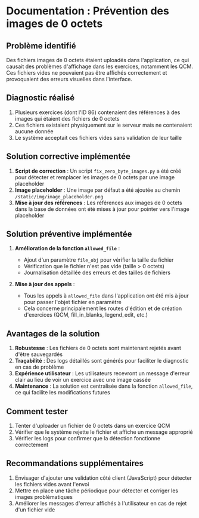 # Documentation : Prévention des images de 0 octets

## Problème identifié
Des fichiers images de 0 octets étaient uploadés dans l'application, ce qui causait des problèmes d'affichage dans les exercices, notamment les QCM. Ces fichiers vides ne pouvaient pas être affichés correctement et provoquaient des erreurs visuelles dans l'interface.

## Diagnostic réalisé
1. Plusieurs exercices (dont l'ID 86) contenaient des références à des images qui étaient des fichiers de 0 octets
2. Ces fichiers existaient physiquement sur le serveur mais ne contenaient aucune donnée
3. Le système acceptait ces fichiers vides sans validation de leur taille

## Solution corrective implémentée
1. **Script de correction** : Un script `fix_zero_byte_images.py` a été créé pour détecter et remplacer les images de 0 octets par une image placeholder
2. **Image placeholder** : Une image par défaut a été ajoutée au chemin `/static/img/image_placeholder.png`
3. **Mise à jour des références** : Les références aux images de 0 octets dans la base de données ont été mises à jour pour pointer vers l'image placeholder

## Solution préventive implémentée
1. **Amélioration de la fonction `allowed_file`** :
   - Ajout d'un paramètre `file_obj` pour vérifier la taille du fichier
   - Vérification que le fichier n'est pas vide (taille > 0 octets)
   - Journalisation détaillée des erreurs et des tailles de fichiers

2. **Mise à jour des appels** :
   - Tous les appels à `allowed_file` dans l'application ont été mis à jour pour passer l'objet fichier en paramètre
   - Cela concerne principalement les routes d'édition et de création d'exercices (QCM, fill_in_blanks, legend_edit, etc.)

## Avantages de la solution
1. **Robustesse** : Les fichiers de 0 octets sont maintenant rejetés avant d'être sauvegardés
2. **Traçabilité** : Des logs détaillés sont générés pour faciliter le diagnostic en cas de problème
3. **Expérience utilisateur** : Les utilisateurs recevront un message d'erreur clair au lieu de voir un exercice avec une image cassée
4. **Maintenance** : La solution est centralisée dans la fonction `allowed_file`, ce qui facilite les modifications futures

## Comment tester
1. Tenter d'uploader un fichier de 0 octets dans un exercice QCM
2. Vérifier que le système rejette le fichier et affiche un message approprié
3. Vérifier les logs pour confirmer que la détection fonctionne correctement

## Recommandations supplémentaires
1. Envisager d'ajouter une validation côté client (JavaScript) pour détecter les fichiers vides avant l'envoi
2. Mettre en place une tâche périodique pour détecter et corriger les images problématiques
3. Améliorer les messages d'erreur affichés à l'utilisateur en cas de rejet d'un fichier vide
